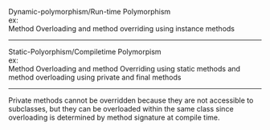Dynamic-polymorphism/Run-time Polymorphism <br>
ex:<br>
Method Overloading and method overriding using instance methods
<br>
<hr>
Static-Polyorphism/Compiletime Polymorpism<br>
ex:<br>
Method Overloading and method Overriding using static methods and method overloading using private and final methods
<br>
<hr>
Private methods cannot be overridden because they are not accessible to subclasses, but they can be overloaded within the same class since overloading is determined by method signature at compile time.